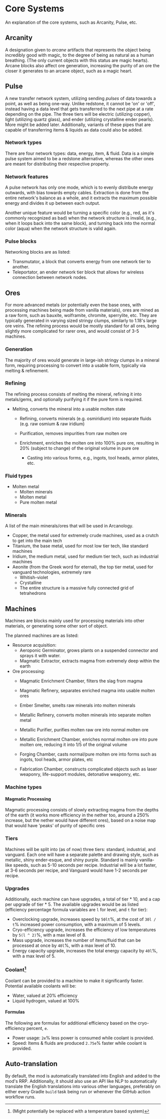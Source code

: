 # Core Systems

An explanation of the core systems, such as Arcanity, Pulse, etc.

## Arcanity

A designation given to *arcane* artifacts that represents the object being incredibly good with magic, to the degree 
of being as natural as a human breathing. (The only current objects with this status are magic hearts). Arcane blocks
also affect ore generation, increasing the purity of an ore the closer it generates to an arcane object, such as a
magic heart.

## Pulse

A new transfer network system, utilizing sending *pulses* of data towards a point, as well as being one-way. Unlike 
redstone, it cannot be 'on' or 'off', instead having a data level that gets transferred to the next pipe at a rate 
depending on the pipe. The three tiers will be electric (utilizing copper), light (utilizing quartz glass), and ender 
(utilizing crystalline ender pearls). More might be added later. Additionally, variants of these pipes
that are capable of transferring items & liquids as data could also be added.

### Network types

There are four network types: data, energy, item, & fluid. Data is a simple pulse system aimed to be a redstone
alternative, whereas the other ones are meant for distributing their respective property.

### Network features

A pulse network has only one mode, which is to evenly distribute energy outwards, with bias towards empty cables.
Extraction is done from the entire network's balance as a whole, and it extracts the maximum possible energy and 
divides it up between each output.

Another unique feature would be turning a specific color (e.g., red, as it's commonly recognized as bad) when the
network structure is invalid, (e.g., when it loops back into the same block), and turning back into the normal color
(aqua) when the network structure is valid again.

### Pulse blocks

Networking blocks are as listed:
 - Transmutator, a block that converts energy from one network tier to another.
 - Teleportator, an ender network tier block that allows for wireless connection between network nodes.

## Ores

For more advanced metals (or potentially even the base ones, with processing machines being made from vanilla
materials), ores are mined as a raw form, such as bauxite, wolframite, chromite, sperrylite, etc. They are typically
generated in varying sized stringy clumps, similarly to 1.18's large ore veins. The refining process 
would be mostly standard for all ores, being slightly more complicated for rarer ores, and would consist of 3-5 
machines.

### Generation

The majority of ores would generate in large-ish stringy clumps in a mineral form, requiring processing to convert into 
a usable form, typically via melting & refinement.

### Refining

The refining process consists of melting the mineral, refining it into metals/gems, and optionally purifying it if
the pure form is required.

 - Melting, converts the mineral into a usable molten state
   - Refining, converts minerals (e.g. osmiridium) into separate fluids (e.g. raw osmium & raw iridium)
    
   - Purification, removes impurities from raw molten ore
   - Enrichment, enriches the molten ore into 100% pure ore, resulting in 20% (subject to change) of the original volume in pure ore
     - Casting into various forms, e.g., ingots, tool heads, armor plates, etc.

### Fluid types

 - Molten metal
   - Molten minerals
   - Molten metal
   - Pure molten metal

### Minerals

A list of the main minerals/ores that will be used in Arcanology.

 - Copper, the metal used for extremely crude machines, used as a crutch to get into the main tech
 - Titanium, the base metal, used for most low tier tech, like standard machines 
 - Iridium, the medium metal, used for medium tier tech, such as industrial machines
 - Aeonite (from the Greek word for eternal), the top tier metal, used for vanguard technologies, extremely rare
    - Whitish-violet
    - Crystalline
    - The entire structure is a massive fully connected grid of tetrahedrons

## Machines

Machines are blocks mainly used for processing materials into other materials, or generating some other sort of object.

The planned machines are as listed:
 - Resource acquisition:
   - Aeroponic Germinator, grows plants on a suspended connector and sprays it with water.
   - Magmatic Extractor, extracts magma from extremely deep within the earth
 - Ore processing:
   - Magmatic Enrichment Chamber, filters the slag from magma
   - Magmatic Refinery, separates enriched magma into usable molten ores

   - Ember Smelter, smelts raw minerals into molten minerals
   - Metallic Refinery, converts molten minerals into separate molten metal
   - Metallic Purifier, purifies molten raw ore into normal molten ore
   - Metallic Enrichment Chamber, enriches normal molten ore into pure molten ore, reducing it into 1/5 of the original volume
   - Forging Chamber, casts normal/pure molten ore into forms such as ingots, tool heads, armor plates, etc
   - Fabrication Chamber, constructs complicated objects such as laser weaponry, life-support modules, detonative weaponry, etc.

### Machine types

#### Magmatic Processing

Magmatic processing consists of slowly extracting magma from the depths of the earth (it works more efficiency in the 
nether too, around a 250% increase, but the nether would have different ores), based on a noise map that would have 
'peaks' of purity of specific ores

### Tiers

Machines will be split into (as of now) three tiers: standard, industrial, and vanguard. Each one will have a separate
palette and drawing style, such as metallic, shiny ender-esque, and shiny purple. Standard is mainly vanilla-like
speeds, such as 5-10 seconds per recipe. Industrial will be a lot faster, at 3-6 seconds per recipe, and Vanguard would
have 1-2 seconds per recipe.

### Upgrades

Additionally, each machine can have upgrades, a total of tier * 10, and a cap per upgrade of tier * 5. The available 
upgrades would be as listed (efficiency percentage formula variables are `l` for level, and `t` for tier):
 - Overclocking upgrade, increases speed by `50lt`%, at the cost of `30l / t`% increased power consumption, with a maximum of 5 levels.
 - Cryo-efficiency upgrade, increases the efficiency of low temperatures by `5(l ^ 2)`%, with a max level of 8.
 - Mass upgrade, increases the number of items/fluid that can be processed at once by `40l`%, with a max level of 10.
 - Energy capacity upgrade, increases the total energy capacity by `40l`%, with a max level of 5.

### Coolant[^temperature]

Coolant can be provided to a machine to make it significantly faster. Potential available coolants will be:
 - Water, valued at 20% efficiency
 - Liquid hydrogen, valued at 100%

[^temperature]: (Might potentially be replaced with a temperature based system)

#### Formulas

The following are formulas for additional efficiency based on the cryo-efficiency percent, `e`.
 - Power usage: `2e`% less power is consumed while coolant is provided.
 - Speed: Items & fluids are produced `2.75e`% faster while coolant is provided.

## Auto-translation

By default, the mod is automatically translated into English and added to the mod's RRP. Additionally, it should also
use an API like NLP to automatically translate the English translations into various other languages, preferably
on either every Gradle `build` task being run or whenever the GitHub action workflow runs.
